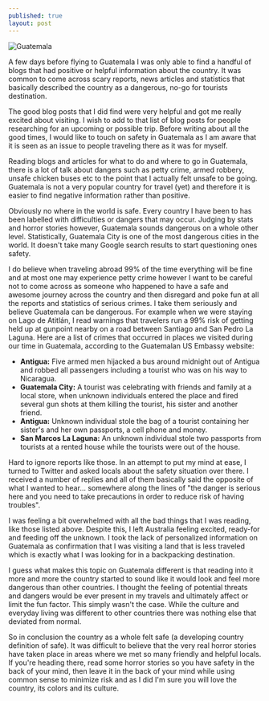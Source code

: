 ```yaml
---
published: true
layout: post
---
```


![Guatemala](https://cloud.githubusercontent.com/assets/1730420/6816265/e3d06836-d2e4-11e4-9f11-f66b38b2395b.jpg)

A few days before flying to Guatemala I was only able to find a handful of blogs that had positive or helpful information about the country. It was common to come across scary reports, news articles and statistics that basically described the country as a dangerous, no-go for tourists destination.

The good blog posts that I did find were very helpful and got me really excited about visiting. I wish to add to that list of blog posts for people researching for an upcoming or possible trip. Before writing about all the good times, I would like to touch on safety in Guatemala as I am aware that it is seen as an issue to people traveling there as it was for myself.

Reading blogs and articles for what to do and where to go in Guatemala, there is a lot of talk about dangers such as petty crime, armed robbery, unsafe chicken buses etc to the point that I actually felt unsafe to be going. Guatemala is not a very popular country for travel (yet) and therefore it is easier to find negative information rather than positive.

Obviously no where in the world is safe. Every country I have been to has been labelled with difficulties or dangers that may occur. Judging by stats and horror stories however, Guatemala sounds dangerous on a whole other level. Statistically, Guatemala City is one of the most dangerous cities in the world. It doesn't take many Google search results to start questioning ones safety.

I do believe when traveling abroad 99% of the time everything will be fine and at most one may experience petty crime however I want to be careful not to come across as someone who happened to have a safe and awesome journey across the country and then disregard and poke fun at all the reports and statistics of serious crimes. I take them seriously and believe Guatemala can be dangerous. For example when we were staying on Lago de Atitlán, I read warnings that travelers run a 99% risk of getting held up at gunpoint nearby on a road between Santiago and San Pedro La Laguna. Here are a list of crimes that occurred in places we visited during our time in Guatemala, according to the Guatemalan US Embassy website:

+ **Antigua:** Five armed men hijacked a bus around midnight out of Antigua and robbed all passengers including a tourist who was on his way to Nicaragua.
+ **Guatemala City:** A tourist was celebrating with friends and family at a local store, when unknown individuals entered the place and fired several gun shots at them killing the tourist, his sister and another friend.
+ **Antigua:** Unknown individual stole the bag of a tourist containing her sister's and her own passports, a cell phone and money.
+ **San Marcos La Laguna:** An unknown individual stole two passports from tourists at a rented house while the tourists were out of the house.

Hard to ignore reports like those. In an attempt to put my mind at ease, I turned to Twitter and asked locals about the safety situation over there. I received a number of replies and all of them basically said the opposite of what I wanted to hear... somewhere along the lines of "the danger is serious here and you need to take precautions in order to reduce risk of having troubles".

I was feeling a bit overwhelmed with all the bad things that I was reading, like those listed above. Despite this, I left Australia feeling excited, ready-for and feeding off the unknown. I took the lack of personalized information on Guatemala as confirmation that I was visiting a land that is less traveled which is exactly what I was looking for in a backpacking destination.

I guess what makes this topic on Guatemala different is that reading into it more and more the country started to sound like it would look and feel more dangerous than other countries. I thought the feeling of potential threats and dangers would be ever present in my travels and ultimately affect or limit the fun factor. This simply wasn't the case. While the culture and everyday living was different to other countries there was nothing else that deviated from normal.

So in conclusion the country as a whole felt safe (a developing country definition of safe). It was difficult to believe that the very real horror stories have taken place in areas where we met so many friendly and helpful locals. If you're heading there, read some horror stories so you have safety in the back of your mind, then leave it in the back of your mind while using common sense to minimize risk and as I did I'm sure you will love the country, its colors and its culture.